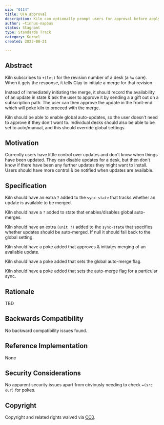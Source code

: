```yaml
---
uip: "0114"
title: OTA approval
description: Kiln can optionally prompt users for approval before applying pending updates
author: ~tinnus-napbus
status: Stagnant
type: Standards Track
category: Kernel
created: 2023-08-21

---
```


## Abstract

Kiln subscribes to `+(let)` for the revision number of a desk (a `%w` care).
When it gets the response, it tells Clay to initiate a merge for that revision.

Instead of immediately initiating the merge, it should record the availability
of an update in state & ask the user to approve it by sending a a gift out on a
subscription path. The user can then approve the update in the front-end which
will poke kiln to proceed with the merge.

Kiln should be able to enable global auto-updates, so the user doesn't need to
approve if they don't want to. Individual desks should also be able to be set
to auto/manual, and this should override global settings.

## Motivation

Currently users have little control over updates and don't know when things
have been updated. They can disable updates for a desk, but then don't know if
there have been any further updates they might want to install. Users should
have more control & be notified when updates are available.

## Specification

Kiln should have an extra `?` added to the `sync-state` that tracks whether an
update is available to be merged.

Kiln should have a `?` added to state that enables/disables global auto-merges.

Kiln should have an extra `(unit ?)` added to the `sync-state` that specifies
whether updates should be auto-merged. If null it should fall back to the
global setting.

Kiln should have a poke added that approves & initiates merging of an available
update.

Kiln should have a poke added that sets the global auto-merge flag.

Kiln should have a poke added that sets the
auto-merge flag for a particular sync.

## Rationale

TBD

## Backwards Compatibility

No backward compatibility issues found.

## Reference Implementation

None

## Security Considerations

No apparent security issues apart from obviously needing to check `=(src our)`
for pokes.

## Copyright

Copyright and related rights waived via [CC0](../LICENSE.md).

